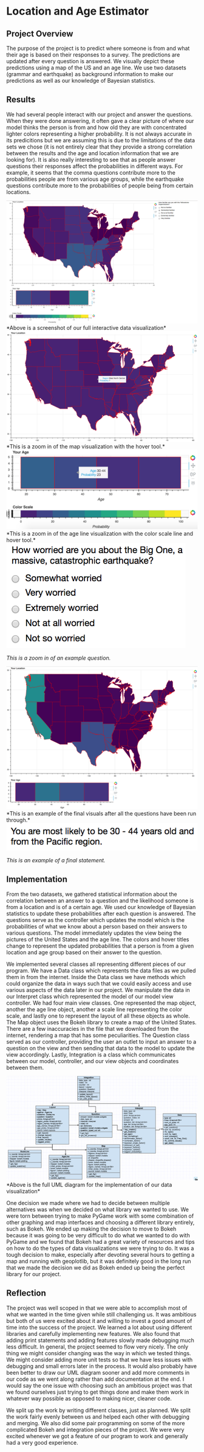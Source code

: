 # Location and Age Estimator

## Project Overview
The purpose of the project is to predict where someone is from and what their age is based on their responses to a survey. The predictions are updated after every question is answered. We visually depict these predictions using a map of the US and an age line. We use two datasets (grammar and earthquake) as background information to make our predictions as well as our knowledge of Bayesian statistics.

## Results
We had several people interact with our project and answer the questions. When they were done answering, it often gave a clear picture of where our model thinks the person is from and how old they are with concentrated lighter colors representing a higher probability. It is not always accurate in its predicitions but we are assuming this is due to the limitations of the data sets we chose (it is not entirely clear that they provide a strong correlation between the results and the age and location information that we are looking for). It is also really interesting to see that as people answer questions their responses affect the probabilities in different ways. For example, it seems that the comma questions contribute more to the probabilities people are from various age groups, while the earthquake questions contribute more to the probabilities of people being from certain locations.

<img src="https://raw.githubusercontent.com/vickymmcd/InteractiveProgramming/master/images/datavispic.png" alt="" />
*Above is a screenshot of our full interactive data visualization*


<img src="https://raw.githubusercontent.com/vickymmcd/InteractiveProgramming/master/images/Screen%20Shot%202017-03-08%20at%208.13.55%20PM.png" alt ="" />
*This is a zoom in of the map visualization with the hover tool.*

<img src="https://raw.githubusercontent.com/vickymmcd/InteractiveProgramming/master/images/Screen%20Shot%202017-03-08%20at%208.14.06%20PM.png" alt ="" />
*This is a zoom in of the age line visualization with the color scale line and hover tool.*

<img src="https://raw.githubusercontent.com/vickymmcd/InteractiveProgramming/master/images/ExampleQuestion.png" alt ="" />

*This is a zoom in of an example question.*

<img src="https://raw.githubusercontent.com/vickymmcd/InteractiveProgramming/master/images/FinalVisual1.png" alt ="" />
*This is an example of the final visuals after all the questions have been run through.*

<img src="https://raw.githubusercontent.com/vickymmcd/InteractiveProgramming/master/images/FinalStatement1.png" alt ="" />

*This is an example of a final statement.*

## Implementation
From the two datasets, we gathered statistical information about the correlation between an answer to a question and the likelihood someone is from a location and is of a certain age. We used our knowledge of Bayesian statistics to update these probabilities after each question is answered. The questions serve as the controller which updates the model which is the probabilities of what we know about a person based on their answers to various questions. The model immediately updates the view being the pictures of the United States and the age line. The colors and hover titles change to represent the updated probabilities that a person is from a given location and age group based on their answer to the question.

We implemented several classes all representing different pieces of our program. We have a Data class which represents the data files as we pulled them in from the internet. Inside the Data class we have methods which could organize the data in ways such that we could easily access and use various aspects of the data later in our project. We manipulate the data in our Interpret class which represented the model of our model view controller. We had four main view classes. One represented the map object, another the age line object, another a scale line representing the color scale, and lastly one to represent the layout of all these objects as whole. The Map object uses the Bokeh library to create a map of the United States. There are a few inaccuracies in the file that we downloaded from the internet, rendering a map that has some peculiarities. The Question class served as our controller, providing the user an outlet to input an answer to a question on the view and then sending that data to the model to update the view accordingly. Lastly, Integration is a class which communicates between our model, controller, and our view objects and coordinates between them. 

<img src="https://raw.githubusercontent.com/vickymmcd/InteractiveProgramming/master/images/ClassDiagram.png" alt ="" />
*Above is the full UML diagram for the implementation of our data visualization*

One decision we made where we had to decide between multiple alternatives was when we decided on what library we wanted to use. We were torn between trying to make PyGame work with some combination of other graphing and map interfaces and choosing a different library entirely, such as Bokeh. We ended up making the decision to move to Bokeh because it was going to be very difficult to do what we wanted to do with PyGame and we found that Bokeh had a great variety of resources and tips on how to do the types of data visualizations we were trying to do. It was a tough decision to make, especially after devoting several hours to getting a map and running with geoplotlib, but it was definitely good in the long run that we made the decision we did as Bokeh ended up being the perfect library for our project. 

## Reflection
The project was well scoped in that we were able to accomplish most of what we wanted in the time given while still challenging us. It was ambitious but both of us were excited about it and willing to invest a good amount of time into the success of the project. We learned a lot about using different libraries and carefully implementing new features. We also found that adding print statements and adding features slowly made debugging much less difficult. In general, the project seemed to flow very nicely. The only thing we might consider changing was the way in which we tested things. We might consider adding more unit tests so that we have less issues with debugging and small errors later in the process. It would also probably have been better to draw our UML diagram sooner and add more comments in our code as we went along rather than add documentation at the end. I would say the one issue with choosing such an ambitious project was that we found ourselves just trying to get things done and make them work in whatever way possible as opposed to making nicer, cleaner code.

We split up the work by writing different classes, just as planned. We split the work fairly evenly between us and helped each other with debugging and merging. We also did some pair programming on some of the more complicated Bokeh and integration pieces of the project. We were very excited whenever we got a feature of our program to work and generally had a very good experience. 
